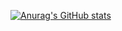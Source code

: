 [![Anurag's GitHub stats](https://github-readme-stats.vercel.app/api?username=dhanasekar-selvam&count_private=true&show_icons=true&theme=dracula
)](https://github.com/anuraghazra/github-readme-stats)
